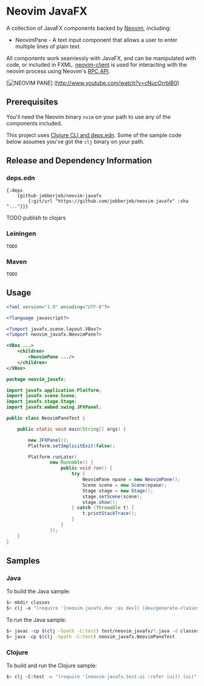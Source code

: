 # Neovim JavaFX

A collection of JavaFX components backed by [Neovim](https://neovim.io),
including:

* NeovimPane - A text input component that allows a user to enter multiple
lines of plain text.

All components work seamlessly with JavaFX, and can be manipulated with code,
or included in FXML.
[neovim-client](https://github.com/clojure-vim/neovim-client) is used for
interacting with the neovim process using Neovim's [RPC
API](https://neovim.io/doc/user/api.html#api).

[![NEOVIM PANE](http://img.youtube.com/vi/cNucOrrblB0/0.jpg)]
(http://www.youtube.com/watch?v=cNucOrrblB0)

## Prerequisites

You'll need the Neovim binary `nvim` on your path to use any of the
components included.

This project uses [Clojure CLI and deps.edn](). Some of the sample code below
assumes you've got the `clj` binary on your path.

## Release and Dependency Information

### deps.edn

```cljoure
{:deps
    {github-jebberjeb/neovim-javafx
        {:git/url "https://github.com/jebberjeb/neovim-javafx" :sha "..."}}}
```

TODO publish to clojars

### Leiningen

```
TODO
```

### Maven

```
TODO
```

## Usage

```xml
<?xml version="1.0" encoding="UTF-8"?>

<?language javascript?>

<?import javafx.scene.layout.VBox?>
<?import neovim_javafx.NeovimPane?>

<VBox ...>
    <children>
        <NeovimPane .../>
    </children>
</VBox>

```

```java
package neovim_javafx;

import javafx.application.Platform;
import javafx.scene.Scene;
import javafx.stage.Stage;
import javafx.embed.swing.JFXPanel;

public class NeovimPaneTest {

    public static void main(String[] args) {

        new JFXPanel();
        Platform.setImplicitExit(false);

        Platform.runLater(
                new Runnable() {
                    public void run() {
                        try {
                            NeovimPane npane = new NeovimPane();
                            Scene scene = new Scene(npane);
                            Stage stage = new Stage();
                            stage.setScene(scene);
                            stage.show();
                        } catch (Throwable t) {
                            t.printStackTrace();
                        }
                    }
                });
    }
}
```

## Samples

### Java

To build the Java sample:

```bash
$> mkdir classes
$> clj -e "(require '[neovim-javafx.dev :as dev]) (dev/generate-classes)"
```

To run the Java sample:

```bash
$> javac -cp $(clj -Spath -C:test) test/neovim_javafx/*.java -d classes
$> java -cp $(clj -Spath -C:test) neovim_javafx.NeovimPaneTest
```

### Clojure

To build and run the Clojure sample:

```bash
$> clj -C:test -e "(require '[neovim-javafx.test-ui :refer [ui]) (ui)"
```
